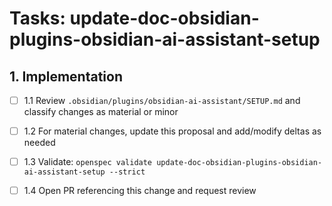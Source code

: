 # Tasks: update-doc-obsidian-plugins-obsidian-ai-assistant-setup

## 1. Implementation

- [ ] 1.1 Review `.obsidian/plugins/obsidian-ai-assistant/SETUP.md` and classify changes as material or minor

- [ ] 1.2 For material changes, update this proposal and add/modify deltas as needed

- [ ] 1.3 Validate: `openspec validate update-doc-obsidian-plugins-obsidian-ai-assistant-setup --strict`

- [ ] 1.4 Open PR referencing this change and request review

